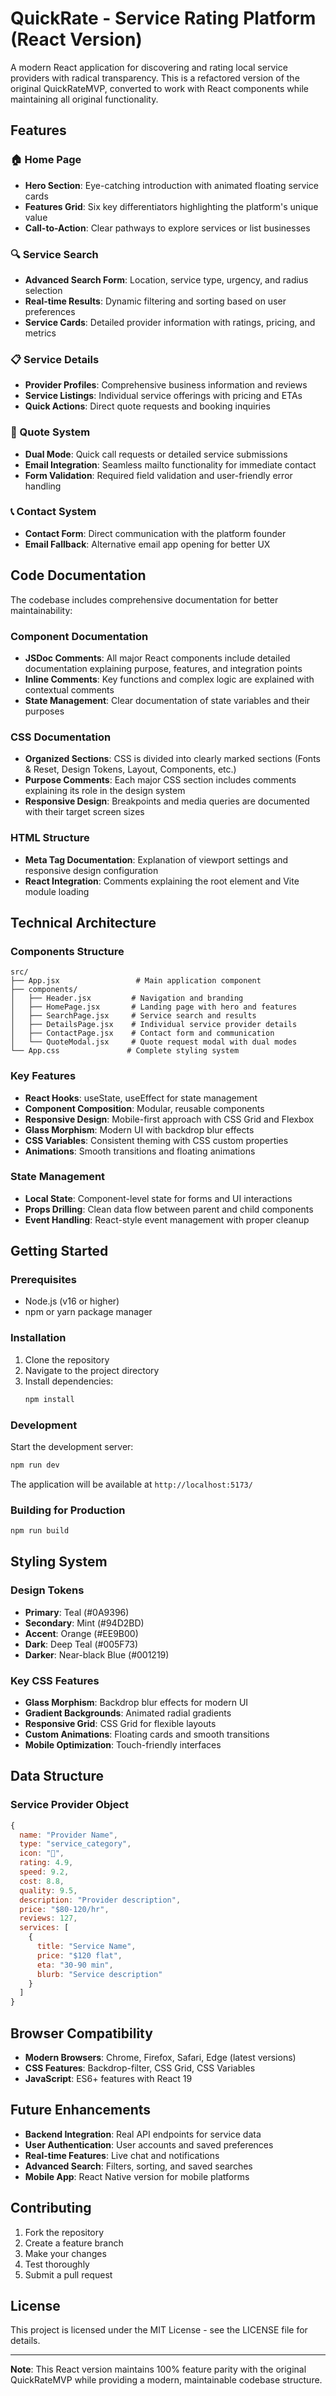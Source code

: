 # QuickRate - Service Rating Platform (React Version)

A modern React application for discovering and rating local service providers with radical transparency. This is a refactored version of the original QuickRateMVP, converted to work with React components while maintaining all original functionality.

## Features

### 🏠 Home Page
- **Hero Section**: Eye-catching introduction with animated floating service cards
- **Features Grid**: Six key differentiators highlighting the platform's unique value
- **Call-to-Action**: Clear pathways to explore services or list businesses

### 🔍 Service Search
- **Advanced Search Form**: Location, service type, urgency, and radius selection
- **Real-time Results**: Dynamic filtering and sorting based on user preferences
- **Service Cards**: Detailed provider information with ratings, pricing, and metrics

### 📋 Service Details
- **Provider Profiles**: Comprehensive business information and reviews
- **Service Listings**: Individual service offerings with pricing and ETAs
- **Quick Actions**: Direct quote requests and booking inquiries

### 💬 Quote System
- **Dual Mode**: Quick call requests or detailed service submissions
- **Email Integration**: Seamless mailto functionality for immediate contact
- **Form Validation**: Required field validation and user-friendly error handling

### 📞 Contact System
- **Contact Form**: Direct communication with the platform founder
- **Email Fallback**: Alternative email app opening for better UX

## Code Documentation

The codebase includes comprehensive documentation for better maintainability:

### Component Documentation
- **JSDoc Comments**: All major React components include detailed documentation explaining purpose, features, and integration points
- **Inline Comments**: Key functions and complex logic are explained with contextual comments
- **State Management**: Clear documentation of state variables and their purposes

### CSS Documentation  
- **Organized Sections**: CSS is divided into clearly marked sections (Fonts & Reset, Design Tokens, Layout, Components, etc.)
- **Purpose Comments**: Each major CSS section includes comments explaining its role in the design system
- **Responsive Design**: Breakpoints and media queries are documented with their target screen sizes

### HTML Structure
- **Meta Tag Documentation**: Explanation of viewport settings and responsive design configuration
- **React Integration**: Comments explaining the root element and Vite module loading

## Technical Architecture

### Components Structure
```
src/
├── App.jsx                 # Main application component
├── components/
│   ├── Header.jsx         # Navigation and branding
│   ├── HomePage.jsx       # Landing page with hero and features
│   ├── SearchPage.jsx     # Service search and results
│   ├── DetailsPage.jsx    # Individual service provider details
│   ├── ContactPage.jsx    # Contact form and communication
│   └── QuoteModal.jsx     # Quote request modal with dual modes
└── App.css               # Complete styling system
```

### Key Features
- **React Hooks**: useState, useEffect for state management
- **Component Composition**: Modular, reusable components
- **Responsive Design**: Mobile-first approach with CSS Grid and Flexbox
- **Glass Morphism**: Modern UI with backdrop blur effects
- **CSS Variables**: Consistent theming with CSS custom properties
- **Animations**: Smooth transitions and floating animations

### State Management
- **Local State**: Component-level state for forms and UI interactions
- **Props Drilling**: Clean data flow between parent and child components
- **Event Handling**: React-style event management with proper cleanup

## Getting Started

### Prerequisites
- Node.js (v16 or higher)
- npm or yarn package manager

### Installation
1. Clone the repository
2. Navigate to the project directory
3. Install dependencies:
   ```bash
   npm install
   ```

### Development
Start the development server:
```bash
npm run dev
```

The application will be available at `http://localhost:5173/`

### Building for Production
```bash
npm run build
```

## Styling System

### Design Tokens
- **Primary**: Teal (#0A9396)
- **Secondary**: Mint (#94D2BD)
- **Accent**: Orange (#EE9B00)
- **Dark**: Deep Teal (#005F73)
- **Darker**: Near-black Blue (#001219)

### Key CSS Features
- **Glass Morphism**: Backdrop blur effects for modern UI
- **Gradient Backgrounds**: Animated radial gradients
- **Responsive Grid**: CSS Grid for flexible layouts
- **Custom Animations**: Floating cards and smooth transitions
- **Mobile Optimization**: Touch-friendly interfaces

## Data Structure

### Service Provider Object
```javascript
{
  name: "Provider Name",
  type: "service_category",
  icon: "🔧",
  rating: 4.9,
  speed: 9.2,
  cost: 8.8,
  quality: 9.5,
  description: "Provider description",
  price: "$80-120/hr",
  reviews: 127,
  services: [
    {
      title: "Service Name",
      price: "$120 flat",
      eta: "30-90 min",
      blurb: "Service description"
    }
  ]
}
```

## Browser Compatibility

- **Modern Browsers**: Chrome, Firefox, Safari, Edge (latest versions)
- **CSS Features**: Backdrop-filter, CSS Grid, CSS Variables
- **JavaScript**: ES6+ features with React 19

## Future Enhancements

- **Backend Integration**: Real API endpoints for service data
- **User Authentication**: User accounts and saved preferences
- **Real-time Features**: Live chat and notifications
- **Advanced Search**: Filters, sorting, and saved searches
- **Mobile App**: React Native version for mobile platforms

## Contributing

1. Fork the repository
2. Create a feature branch
3. Make your changes
4. Test thoroughly
5. Submit a pull request

## License

This project is licensed under the MIT License - see the LICENSE file for details.

---

**Note**: This React version maintains 100% feature parity with the original QuickRateMVP while providing a modern, maintainable codebase structure.
